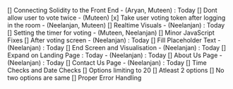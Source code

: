 [] Connecting Solidity to the Front End - (Aryan, Muteen) : Today
[] Dont allow user to vote twice - (Muteen)
[x] Take user voting token after logging in the room - (Neelanjan, Muteen) 
[] Realtime Visuals - (Neelanjan) : Today
[] Setting the timer for voting - (Muteen, Neelanjan)
[] Minor JavaScript Fixes
[] After voting screen - (Neelanjan) : Today
[] Fill Placeholder Text - (Neelanjan) : Today
[] End Screen and Visualisation - (Neelanjan) : Today
[] Expand on Landing Page : Today - (Neelanjan) : Today
[] About Us Page - (Neelanjan) : Today
[] Contact Us Page - (Neelanjan) : Today
[] Time Checks and Date Checks 
[] Options limiting to 20
[] Atleast 2 options
[] No two options are same
[] Proper Error Handling